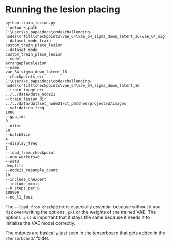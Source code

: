 # Running the lesion placing
```shell
python train_lesion.py
--network_path
C:\Users\s.papa\docs\code\challenging-nodes\crfill\checkpoints\vae_64\vae_64_sigma_down_latent_16\vae_64_sigma_down_latent_16\latest_net_G.pth
--dataset_mode_train
custom_train_place_lesion
--dataset_mode
custom_train_place_lesion
--model
arrangeplacelesion
--name
vae_64_sigma_down_latent_16
--checkpoints_dir
C:\Users\s.papa\docs\code\challenging-nodes\crfill\checkpoints\vae_64\vae_64_sigma_down_latent_16
--train_image_dir
../../data/data_node21
--train_lesion_dir
../../data/dataset_node21/ct_patches/projected/images
--validation_freq
1000
--gpu_ids
0
--niter
50
--batchSize
4
--display_freq
1
--load_from_checkpoint
--num_workers=0
--netD
deepfill
--node21_resample_count
10
--include_chexpert
--include_mimic
--D_steps_per_G
100000
--no_l1_loss
```

The `--load_from_checkpoint` is especially essential because without 
it you risk over-writing the options `.pkl` or the weights of the trained
VAE. The options `.pkl` is important that it stays the same because 
it needs it to initialize the VAE model correctly.

The outputs are basically just seen in the tensorboard that gets added
in the `/tensorboard/` folder.

